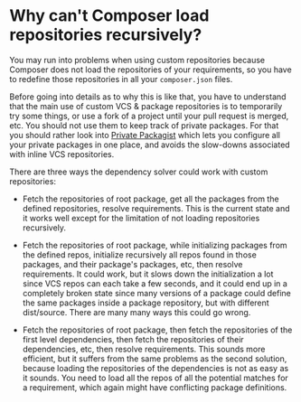 # Why can't Composer load repositories recursively?

You may run into problems when using custom repositories because Composer does
not load the repositories of your requirements, so you have to redefine those
repositories in all your `composer.json` files.

Before going into details as to why this is like that, you have to understand
that the main use of custom VCS & package repositories is to temporarily try
some things, or use a fork of a project until your pull request is merged, etc.
You should not use them to keep track of private packages. For that you should
rather look into [Private Packagist](https://packagist.com) which lets you
configure all your private packages in one place, and avoids the slow-downs
associated with inline VCS repositories.

There are three ways the dependency solver could work with custom repositories:

- Fetch the repositories of root package, get all the packages from the defined
repositories, resolve requirements. This is the current state and it works well
except for the limitation of not loading repositories recursively.

- Fetch the repositories of root package, while initializing packages from the
defined repos, initialize recursively all repos found in those packages, and
their package's packages, etc, then resolve requirements. It could work, but it
slows down the initialization a lot since VCS repos can each take a few seconds,
and it could end up in a completely broken state since many versions of a package
could define the same packages inside a package repository, but with different
dist/source. There are many many ways this could go wrong.

- Fetch the repositories of root package, then fetch the repositories of the
first level dependencies, then fetch the repositories of their dependencies, etc,
then resolve requirements. This sounds more efficient, but it suffers from the
same problems as the second solution, because loading the repositories of the
dependencies is not as easy as it sounds. You need to load all the repos of all
the potential matches for a requirement, which again might have conflicting
package definitions.
